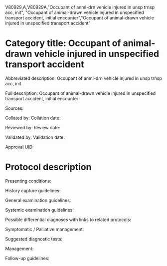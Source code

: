 V80929,A,V80929A,"Occupant of anml-drn vehicle injured in unsp trnsp acc, init", "Occupant of animal-drawn vehicle injured in unspecified transport accident, initial encounter","Occupant of animal-drawn vehicle injured in unspecified transport accident"
# Category title: Occupant of animal-drawn vehicle injured in unspecified transport accident

Abbreviated description: Occupant of anml-drn vehicle injured in unsp trnsp acc, init

Full description: Occupant of animal-drawn vehicle injured in unspecified transport accident, initial encounter

Sources:

Collated by:
Collation date:

Reviewed by:
Review date:

Validated by:
Validation date:

Approval UID:

# Protocol description

Presenting conditions:

History capture guidelines:

General examination guidelines:

Systemic examination guidelines:

Possible differential diagnoses with links to related protocols:

Symptomatic / Palliative management:

Suggested diagnostic tests:

Management:

Follow-up guidelines:
